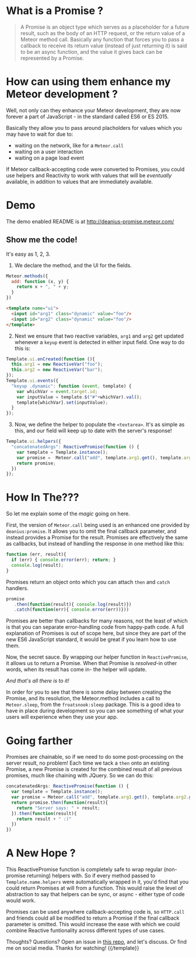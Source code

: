 # What is a Promise ?

> A Promise is an object type which serves as a placeholder for a future result, such as the body of an HTTP request, or the return value of a Meteor method call. Basically any function that forces you to pass a callback to receive its return value (instead of just returning it) is said to be an async function, and the value it gives back can be represented by a Promise.

# How can using them enhance my Meteor development ?

Well, not only can they enhance your Meteor development, they are now
forever a part of JavaScript - in the standard called ES6 or ES 2015.

Basically they allow you to pass around placholders for values
which you may have to wait for due to:

  * waiting on the network, like for a `Meteor.call`
  * waiting on a user interaction
  * waiting on a page load event

If Meteor callback-accepting code were converted to Promises, you
could use helpers and Reactivity to work with values that will be
*eventually* available, in addition to values that are immediately available.

# Demo
The demo enabled README is at http://deanius-promise.meteor.com/

## Show me the code!

It's easy as 1, 2, 3.

1) We declare the method, and the UI for the fields.

```js
Meteor.methods({
  add: function (x, y) {
    return x + ", " + y;
  }
})
```
```html
<template name="ui">
  <input id="arg1" class="dynamic" value="foo"/>
  <input id="arg2" class="dynamic" value="foo"/>
</template>
```

2) Next we ensure that two reactive variables,
`arg1` and `arg2` get updated whenever a `keyup` event is detected in
either input field. One way to do this is:

```js
Template.ui.onCreated(function (){
  this.arg1 = new ReactiveVar("foo");
  this.arg2 = new ReactiveVar("bar");
});
Template.ui.events({
  "keyup .dynamic": function (event, template) {
    var whichVar = event.target.id;
    var inputValue = template.$("#"+whichVar).val();
    template[whichVar].set(inputValue);
  }
});
```

3) Now, we define the helper to populate the `<textarea>`. It's as simple
as this, and our field will keep up to date with the server's response!

```js
Template.ui.helpers({
  "concatenatedArgs": ReactivePromise(function () {
    var template = Template.instance();
    var promise =  Meteor.call("add", template.arg1.get(), template.arg2.get());
    return promise;
  })
});
```

# How In The???
So let me explain some of the *magic* going on here.

First, the version of `Meteor.call` being used is an enhanced one provided by `deanius:promise`. It allows you to omit the final callback parameter,
and instead provides a Promise for the result. Promises are effectively
the same as callbacks, but instead of handling the response in one method like this:

```js
function (err, result){
  if (err) { console.error(err); return; }
  console.log(result);
}
```

Promises return an object onto which you can attach `then` and `catch` handlers.
```js
promise
   .then(function(result){ console.log(result)})
   .catch(function(err){ console.error(err))}))
```

Promises are better than callbacks for many reasons, not the least of
which is that you can separate error-handling code from happy-path code.
A full explanation of Promises is out of scope here, but since they are
part of the new ES6 JavaScript standard, it would be great if you learn
how to use them.

Now, the secret sauce. By wrapping our helper function in `ReactivePromise`, it allows us to return a Promise. When that Promise is *resolved*-in other words, when its result has come in- the helper will update.

*And that's all there is to it!*

In order for you to see that there is some delay between creating the
Promise, and its resolution, the Meteor.method includes a call to `Meteor.sleep`, from the `froatsnook:sleep` package. This is a good idea to have in place during development so you can see something of what
your users will experience when they use your app.

# Going farther

Promises are chainable, so if we need to do some post-processing on the
server result, no problem! Each time we tack a `then` onto an existing
Promise, a new Promise is created for the combined result of all previous
promises, much like chaining with JQuery. So we can do this:

```js
concatenatedArgs: ReactivePromise(function () {
  var template = Template.instance();
  var promise = Meteor.call("add", template.arg1.get(), template.arg2.get());
  return promise.then(function(result){
    return "Server says: " + result;
  }).then(function(result){
    return result + " :)"
  })
})
```

# A New Hope ?
This ReactivePromise function is completely safe to wrap regular (non-promise
returning) helpers with. So if every method passed to `Template.name.helpers` were automatically wrapped in it, you'd
find that you could return Promises at will from a function. This would raise the level of abstraction to say that helpers can be sync, or async - either type of code would work.

Promises can be used anywhere callback-accepting code is, so `HTTP.call`
and friends could all be modified to return a Promise if the final callback parameter is omitted. This would increase the ease with which
we could combine Reactive funtionality across different types of use cases.

Thoughts? Questions? Open an issue in [this repo](https://github.com/deanius/meteor-async-call-example), and let's discuss. Or find me on social media. Thanks for watching!
{{/template}}
